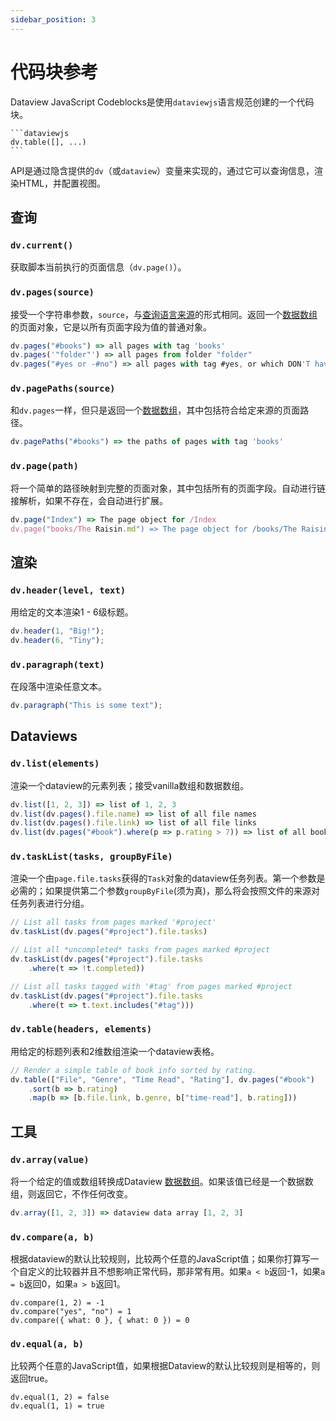 ```yaml
---
sidebar_position: 3
---
```

# 代码块参考

Dataview JavaScript Codeblocks是使用`dataviewjs`语言规范创建的一个代码块。

~~~
```dataviewjs
dv.table([], ...)
```
~~~

API是通过隐含提供的`dv`（或`dataview`）变量来实现的，通过它可以查询信息，渲染HTML，并配置视图。

## 查询

### `dv.current()`

获取脚本当前执行的页面信息（`dv.page()`）。

### `dv.pages(source)`

接受一个字符串参数，`source`，与[查询语言来源](/docs/query/sources)的形式相同。返回一个[数据数组](/docs/api/data-array)的页面对象，它是以所有页面字段为值的普通对象。

```js
dv.pages("#books") => all pages with tag 'books'
dv.pages('"folder"') => all pages from folder "folder"
dv.pages("#yes or -#no") => all pages with tag #yes, or which DON'T have tag #no
```

### `dv.pagePaths(source)`

和`dv.pages`一样，但只是返回一个[数据数组](/docs/api/data-array)，其中包括符合给定来源的页面路径。

```js
dv.pagePaths("#books") => the paths of pages with tag 'books'
```

### `dv.page(path)`

将一个简单的路径映射到完整的页面对象，其中包括所有的页面字段。自动进行链接解析，如果不存在，会自动进行扩展。

```js
dv.page("Index") => The page object for /Index
dv.page("books/The Raisin.md") => The page object for /books/The Raisin.md
```

## 渲染

### `dv.header(level, text)`

用给定的文本渲染1 - 6级标题。

```js
dv.header(1, "Big!");
dv.header(6, "Tiny");
```

### `dv.paragraph(text)`

在段落中渲染任意文本。

```js
dv.paragraph("This is some text");
```

## Dataviews

### `dv.list(elements)`

渲染一个dataview的元素列表；接受vanilla数组和数据数组。

```js
dv.list([1, 2, 3]) => list of 1, 2, 3
dv.list(dv.pages().file.name) => list of all file names
dv.list(dv.pages().file.link) => list of all file links
dv.list(dv.pages("#book").where(p => p.rating > 7)) => list of all books with rating greater than 7
```

### `dv.taskList(tasks, groupByFile)`

渲染一个由`page.file.tasks`获得的`Task`对象的dataview任务列表。第一个参数是必需的；如果提供第二个参数`groupByFile`(须为真)，那么将会按照文件的来源对任务列表进行分组。

```js
// List all tasks from pages marked '#project'
dv.taskList(dv.pages("#project").file.tasks)

// List all *uncompleted* tasks from pages marked #project
dv.taskList(dv.pages("#project").file.tasks
    .where(t => !t.completed))

// List all tasks tagged with '#tag' from pages marked #project
dv.taskList(dv.pages("#project").file.tasks
    .where(t => t.text.includes("#tag")))
```

### `dv.table(headers, elements)`

用给定的标题列表和2维数组渲染一个dataview表格。

```js
// Render a simple table of book info sorted by rating.
dv.table(["File", "Genre", "Time Read", "Rating"], dv.pages("#book")
    .sort(b => b.rating)
    .map(b => [b.file.link, b.genre, b["time-read"], b.rating]))
```

## 工具

### `dv.array(value)`

将一个给定的值或数组转换成Dataview [数据数组](data-array)。如果该值已经是一个数据数组，则返回它，不作任何改变。

```js
dv.array([1, 2, 3]) => dataview data array [1, 2, 3]
```

### `dv.compare(a, b)`

根据dataview的默认比较规则，比较两个任意的JavaScript值；如果你打算写一个自定义的比较器并且不想影响正常代码，那非常有用。如果`a < b`返回-1，如果`a = b`返回0，如果`a > b`返回1。

```
dv.compare(1, 2) = -1
dv.compare("yes", "no") = 1
dv.compare({ what: 0 }, { what: 0 }) = 0
```

### `dv.equal(a, b)`

比较两个任意的JavaScript值，如果根据Dataview的默认比较规则是相等的，则返回true。

```
dv.equal(1, 2) = false
dv.equal(1, 1) = true
```